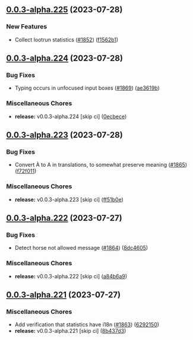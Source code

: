 ## [0.0.3-alpha.225](https://github.com/Wynntils/Artemis/compare/v0.0.3-alpha.224...v0.0.3-alpha.225) (2023-07-28)


### New Features

* Collect lootrun statistics ([#1852](https://github.com/Wynntils/Artemis/issues/1852)) ([f1562b1](https://github.com/Wynntils/Artemis/commit/f1562b14b41203cadb05659c9479f6eb47c4dd60))

## [0.0.3-alpha.224](https://github.com/Wynntils/Artemis/compare/v0.0.3-alpha.223...v0.0.3-alpha.224) (2023-07-28)


### Bug Fixes

* Typing occurs in unfocused input boxes ([#1869](https://github.com/Wynntils/Artemis/issues/1869)) ([ae3619b](https://github.com/Wynntils/Artemis/commit/ae3619b42d94ffe965c29ed20bf74a21070aeca4))


### Miscellaneous Chores

* **release:** v0.0.3-alpha.224 [skip ci] ([0ecbece](https://github.com/Wynntils/Artemis/commit/0ecbecec174d34d4243b79e7feed9ac3a375cde3))

## [0.0.3-alpha.223](https://github.com/Wynntils/Artemis/compare/v0.0.3-alpha.222...v0.0.3-alpha.223) (2023-07-28)


### Bug Fixes

* Convert À to A in translations, to somewhat preserve meaning ([#1865](https://github.com/Wynntils/Artemis/issues/1865)) ([f72f011](https://github.com/Wynntils/Artemis/commit/f72f011a2b11e01ad53c1a9bdc7f1278eb606733))


### Miscellaneous Chores

* **release:** v0.0.3-alpha.223 [skip ci] ([ff51b0e](https://github.com/Wynntils/Artemis/commit/ff51b0e26a5e3d3c5b6a948d643126c7a86924fb))

## [0.0.3-alpha.222](https://github.com/Wynntils/Artemis/compare/v0.0.3-alpha.221...v0.0.3-alpha.222) (2023-07-27)


### Bug Fixes

* Detect horse not allowed message ([#1864](https://github.com/Wynntils/Artemis/issues/1864)) ([8dc4605](https://github.com/Wynntils/Artemis/commit/8dc4605f3bc072cc3eaa698f6705c0855e9343e1))


### Miscellaneous Chores

* **release:** v0.0.3-alpha.222 [skip ci] ([a84b6a9](https://github.com/Wynntils/Artemis/commit/a84b6a9fc8e5a6bd5e0fb34e75b745ae2e071f66))

## [0.0.3-alpha.221](https://github.com/Wynntils/Artemis/compare/v0.0.3-alpha.220...v0.0.3-alpha.221) (2023-07-27)


### Miscellaneous Chores

* Add verification that statistics have i18n ([#1863](https://github.com/Wynntils/Artemis/issues/1863)) ([6292150](https://github.com/Wynntils/Artemis/commit/6292150c3c742725dd1bba18612f529d27f5d811))
* **release:** v0.0.3-alpha.221 [skip ci] ([8b437d3](https://github.com/Wynntils/Artemis/commit/8b437d359234dcc7895aebe3046edf7b5643fa88))

